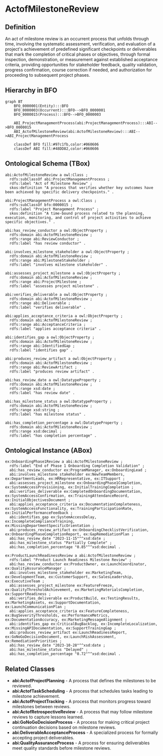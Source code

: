 # ActofMilestoneReview

## Definition
An act of milestone review is an occurrent process that unfolds through time, involving the systematic assessment, verification, and evaluation of a project's achievement of predefined significant checkpoints or deliverables that mark the completion of critical phases or objectives, through formal inspection, demonstration, or measurement against established acceptance criteria, providing opportunities for stakeholder feedback, quality validation, progress confirmation, course correction if needed, and authorization for proceeding to subsequent project phases.

## Hierarchy in BFO
```mermaid
graph BT
    BFO_0000001(Entity):::BFO
    BFO_0000003(Occurrent):::BFO-->BFO_0000001
    BFO_0000015(Process):::BFO-->BFO_0000003
    
    ABI_ProjectManagementProcess(abi:ProjectManagementProcess):::ABI-->BFO_0000015
    ABI_ActofMilestoneReview(abi:ActofMilestoneReview):::ABI-->ABI_ProjectManagementProcess
    
    classDef BFO fill:#97c1fb,color:#060606
    classDef ABI fill:#48DD82,color:#060606
```

## Ontological Schema (TBox)
```turtle
abi:ActofMilestoneReview a owl:Class ;
  rdfs:subClassOf abi:ProjectManagementProcess ;
  rdfs:label "Act of Milestone Review" ;
  skos:definition "A process that verifies whether key outcomes have been achieved by specific delivery checkpoints." .

abi:ProjectManagementProcess a owl:Class ;
  rdfs:subClassOf bfo:0000015 ;
  rdfs:label "Project Management Process" ;
  skos:definition "A time-bound process related to the planning, execution, monitoring, and control of project activities to achieve specific objectives." .

abi:has_review_conductor a owl:ObjectProperty ;
  rdfs:domain abi:ActofMilestoneReview ;
  rdfs:range abi:ReviewConductor ;
  rdfs:label "has review conductor" .

abi:involves_milestone_stakeholder a owl:ObjectProperty ;
  rdfs:domain abi:ActofMilestoneReview ;
  rdfs:range abi:MilestoneStakeholder ;
  rdfs:label "involves milestone stakeholder" .

abi:assesses_project_milestone a owl:ObjectProperty ;
  rdfs:domain abi:ActofMilestoneReview ;
  rdfs:range abi:ProjectMilestone ;
  rdfs:label "assesses project milestone" .

abi:verifies_deliverable a owl:ObjectProperty ;
  rdfs:domain abi:ActofMilestoneReview ;
  rdfs:range abi:Deliverable ;
  rdfs:label "verifies deliverable" .

abi:applies_acceptance_criteria a owl:ObjectProperty ;
  rdfs:domain abi:ActofMilestoneReview ;
  rdfs:range abi:AcceptanceCriteria ;
  rdfs:label "applies acceptance criteria" .

abi:identifies_gap a owl:ObjectProperty ;
  rdfs:domain abi:ActofMilestoneReview ;
  rdfs:range abi:IdentifiedGap ;
  rdfs:label "identifies gap" .

abi:produces_review_artifact a owl:ObjectProperty ;
  rdfs:domain abi:ActofMilestoneReview ;
  rdfs:range abi:ReviewArtifact ;
  rdfs:label "produces review artifact" .

abi:has_review_date a owl:DatatypeProperty ;
  rdfs:domain abi:ActofMilestoneReview ;
  rdfs:range xsd:date ;
  rdfs:label "has review date" .

abi:has_milestone_status a owl:DatatypeProperty ;
  rdfs:domain abi:ActofMilestoneReview ;
  rdfs:range xsd:string ;
  rdfs:label "has milestone status" .

abi:has_completion_percentage a owl:DatatypeProperty ;
  rdfs:domain abi:ActofMilestoneReview ;
  rdfs:range xsd:decimal ;
  rdfs:label "has completion percentage" .
```

## Ontological Instance (ABox)
```turtle
ex:OnboardingPhase1Review a abi:ActofMilestoneReview ;
  rdfs:label "End of Phase 1 Onboarding Completion Validation" ;
  abi:has_review_conductor ex:ProgramManager, ex:OnboardingLead ;
  abi:involves_milestone_stakeholder ex:NewTeamMembers, ex:DepartmentLeads, ex:HRRepresentative, ex:ITSupport ;
  abi:assesses_project_milestone ex:OnboardingPhase1Completion, ex:SystemAccessProvisioning, ex:InitialTrainingCompletion ;
  abi:verifies_deliverable ex:CompletedOnboardingDocumentation, ex:SystemAccessConfirmation, ex:TrainingAttendanceRecord, ex:InitialObjectivesDocument ;
  abi:applies_acceptance_criteria ex:DocumentationCompleteness, ex:SystemAccessFunctionality, ex:TrainingParticipationRate, ex:InitialPerformanceFeedback ;
  abi:identifies_gap ex:SystemAccessDelay, ex:IncompleteComplianceTraining, ex:MissingDepartmentSpecificOrientation ;
  abi:produces_review_artifact ex:OnboardingChecklistVerification, ex:OnboardingPhaseCompletionReport, ex:GapRemediationPlan ;
  abi:has_review_date "2023-11-15"^^xsd:date ;
  abi:has_milestone_status "Partially Complete" ;
  abi:has_completion_percentage "0.85"^^xsd:decimal .

ex:ProductLaunchReadinessReview a abi:ActofMilestoneReview ;
  rdfs:label "Product Launch Readiness Milestone Review" ;
  abi:has_review_conductor ex:ProductOwner, ex:LaunchCoordinator, ex:QualityAssuranceManager ;
  abi:involves_milestone_stakeholder ex:MarketingTeam, ex:DevelopmentTeam, ex:CustomerSupport, ex:SalesLeadership, ex:ExecutiveTeam ;
  abi:assesses_project_milestone ex:FeatureFreeze, ex:QualityThresholdAchievement, ex:MarketingMaterialsCompletion, ex:SupportReadiness ;
  abi:verifies_deliverable ex:ProductBuild, ex:TestingResults, ex:MarketingAssets, ex:SupportDocumentation, ex:LaunchCommunicationPlan ;
  abi:applies_acceptance_criteria ex:FeatureCompleteness, ex:BugSeverityThresholds, ex:PerformanceMetrics, ex:DocumentationAccuracy, ex:MarketingMessageAlignment ;
  abi:identifies_gap ex:CriticalBugBacklog, ex:IncompleteLocalization, ex:MissingAPIDocumentation, ex:SupportTrainingGap ;
  abi:produces_review_artifact ex:LaunchReadinessReport, ex:GoNoGoDecisionDocument, ex:LaunchRiskAssessment, ex:RemediationPriorities ;
  abi:has_review_date "2023-10-28"^^xsd:date ;
  abi:has_milestone_status "Delayed" ;
  abi:has_completion_percentage "0.72"^^xsd:decimal .
```

## Related Classes
- **abi:ActofProjectPlanning** - A process that defines the milestones to be reviewed.
- **abi:ActofTaskScheduling** - A process that schedules tasks leading to milestone achievement.
- **abi:ActofProjectTracking** - A process that monitors progress toward milestones between reviews.
- **abi:ActofRetrospectiveReview** - A process that may follow milestone reviews to capture lessons learned.
- **abi:GoNoGoDecisionProcess** - A process for making critical project continuation decisions based on milestone reviews.
- **abi:DeliverableAcceptanceProcess** - A specialized process for formally accepting project deliverables.
- **abi:QualityAssuranceProcess** - A process for ensuring deliverables meet quality standards before milestone reviews. 